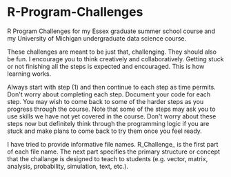 # R-Program-Challenges
R Program Challenges for my Essex graduate summer school course and my University of Michigan undergraduate data science course. 

These challenges are meant to be just that, challenging. They should also be fun. I encourage you to think creatively and collaboratively. Getting stuck or not finishing all the steps is expected and encouraged. This is how learning works.

Always start with step (1) and then continue to each step as time permits. Don't worry about completing each step. Document your code for each step. You may wish to come back to some of the harder steps as you progress through the course. Note that some of the steps may ask you to use skills we have not yet covered in the course. Don't worry about these steps now but definitely think through the programming logic if you are stuck and make plans to come back to try them once you feel ready.

I have tried to provide informative file names. R_Challenge_ is the first part of each file name. The next part specifies the primary structure or concept that the challange is designed to teach to students (e.g. vector, matrix, analysis, probability, simulation, text, etc.).
